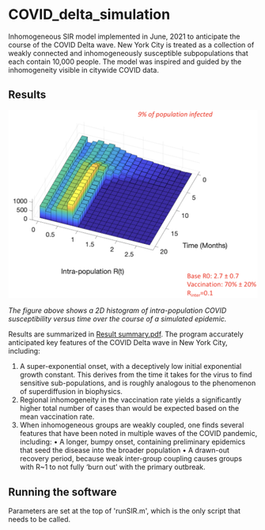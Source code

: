 # COVID_delta_simulation

Inhomogeneous SIR model implemented in June, 2021 to anticipate the course of the COVID Delta wave.  New York City is treated as a collection of weakly connected and inhomogeneously susceptible subpopulations that each contain 10,000 people.  The model was inspired and guided by the inhomogeneity visible in citywide COVID data.

## Results

<img src="Susceptibility 2D histogram.png" width="800">

*The figure above shows a 2D histogram of intra-population COVID susceptibility versus time over the course of a simulated epidemic.*

Results are summarized in <a href="Result summary.pdf">Result summary.pdf</a>.  The program accurately anticipated key features of the COVID Delta wave in New York City, including:

1. A super-exponential onset, with a deceptively low initial exponential growth constant. This derives from the time it takes for the virus to find sensitive sub-populations, and is roughly analogous to the phenomenon of superdiffusion in biophysics.
2. Regional inhomogeneity in the vaccination rate yields a significantly higher total number of cases than would be expected based on the mean vaccination rate. 
3. When inhomogeneous groups are weakly coupled, one finds several features that have been noted in multiple waves of the COVID pandemic, including:
  • A longer, bumpy onset, containing preliminary epidemics that seed the disease into the broader population
  • A drawn-out recovery period, because weak inter-group coupling causes groups with R~1 to not fully ‘burn out’ with the primary outbreak.

## Running the software
Parameters are set at the top of 'runSIR.m', which is the only script that needs to be called.
